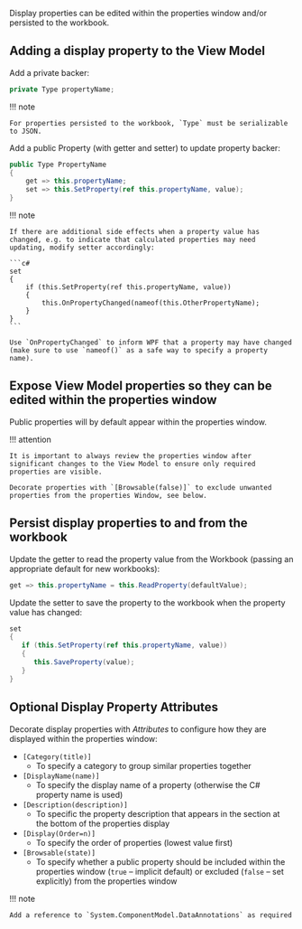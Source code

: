 Display properties can be edited within the properties window and/or persisted to the workbook.

## Adding a display property to the View Model

Add a private backer:

```c#
private Type propertyName;
```

!!! note

    For properties persisted to the workbook, `Type` must be serializable to JSON.

Add a public Property (with getter and setter) to update property backer:

```c#
public Type PropertyName
{
    get => this.propertyName;
    set => this.SetProperty(ref this.propertyName, value);
}
```
!!! note

    If there are additional side effects when a property value has changed, e.g. to indicate that calculated properties may need updating, modify setter accordingly:

    ```c#
    set
    {
        if (this.SetProperty(ref this.propertyName, value))
        {
            this.OnPropertyChanged(nameof(this.OtherPropertyName);
        }
    }
    ```
    
    Use `OnPropertyChanged` to inform WPF that a property may have changed (make sure to use `nameof()` as a safe way to specify a property name).
    
## Expose View Model properties so they can be edited within the properties window

Public properties will by default appear within the properties window.

!!! attention

    It is important to always review the properties window after significant changes to the View Model to ensure only required properties are visible.
    
    Decorate properties with `[Browsable(false)]` to exclude unwanted properties from the properties Window, see below.

## Persist display properties to and from the workbook

Update the getter to read the property value from the Workbook (passing an appropriate default for new workbooks):

```c#
get => this.propertyName = this.ReadProperty(defaultValue);
```

Update the setter to save the property to the workbook when the property value has changed:

```c#
set
{
   if (this.SetProperty(ref this.propertyName, value))
   {
      this.SaveProperty(value);
   }
}
```
## Optional Display Property Attributes

Decorate display properties with _Attributes_ to configure how they are displayed within the properties window:

- `[Category(title)]`
    - To specify a category to group similar properties together
- `[DisplayName(name)]`
    - To specify the display name of a property (otherwise the C# property name is used)
- `[Description(description)]`
    - To specific the property description that appears in the section at the bottom of the properties display
- `[Display(Order=n)]`
    - To specify the order of properties (lowest value first)
- `[Browsable(state)]`
    - To specify whether a public property should be included within the properties window (`true` – implicit default) or excluded (`false` – set explicitly) from the properties window

!!! note

    Add a reference to `System.ComponentModel.DataAnnotations` as required
